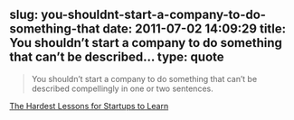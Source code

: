 slug: you-shouldnt-start-a-company-to-do-something-that
date: 2011-07-02 14:09:29
title: You shouldn’t start a company to do something that can’t be described...
type: quote
---

> You shouldn’t start a company to do something that can’t be described compellingly in one or two sentences.

[The Hardest Lessons for Startups to Learn](http://paulgraham.com/startuplessons.html)
